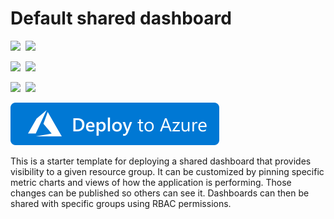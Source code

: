 # Default shared dashboard

<IMG SRC="https://azurequickstartsservice.blob.core.windows.net/badges/101-default-shared-dashboard/PublicLastTestDate.svg" />&nbsp;
<IMG SRC="https://azurequickstartsservice.blob.core.windows.net/badges/101-default-shared-dashboard/PublicDeployment.svg" />&nbsp;

<IMG SRC="https://azurequickstartsservice.blob.core.windows.net/badges/101-default-shared-dashboard/FairfaxLastTestDate.svg" />&nbsp;
<IMG SRC="https://azurequickstartsservice.blob.core.windows.net/badges/101-default-shared-dashboard/FairfaxDeployment.svg" />&nbsp;

<IMG SRC="https://azurequickstartsservice.blob.core.windows.net/badges/101-default-shared-dashboard/BestPracticeResult.svg" />&nbsp;
<IMG SRC="https://azurequickstartsservice.blob.core.windows.net/badges/101-default-shared-dashboard/CredScanResult.svg" />&nbsp;

<a href="https://portal.azure.com/#create/Microsoft.Template/uri/https%3A%2F%2Fraw.githubusercontent.com%2FAzure%2Fazure-quickstart-templates%2Fmaster%2F101-default-shared-dashboard%2Fazuredeploy.json" target="_blank">
    <img src="https://raw.githubusercontent.com/Azure/azure-quickstart-templates/master/1-CONTRIBUTION-GUIDE/images/deploytoazure.svg?sanitize=true"/>
</a>

This is a starter template for deploying a shared dashboard that provides visibility to a given resource group. It can be customized by pinning specific metric charts and views of how the application is performing. Those changes can be published so others can see it. Dashboards can then be shared with specific groups using RBAC permissions.


